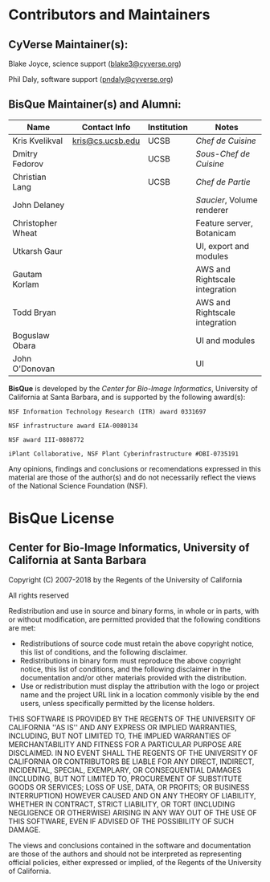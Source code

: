 # Contributors and Maintainers

## CyVerse Maintainer(s): 

Blake Joyce, science support (blake3@cyverse.org)

Phil Daly, software support (pndaly@cyverse.org)

## BisQue Maintainer(s) and Alumni: 

| Name              | Contact Info     | Institution | Notes                          |
|-------------------|------------------|-------------|--------------------------------|
| Kris Kvelikval    | kris@cs.ucsb.edu | UCSB        | *Chef de Cuisine*              |
| Dmitry Fedorov    |                  | UCSB        | *Sous-Chef de Cuisine*         |
| Christian Lang    |                  | UCSB        | *Chef de Partie*               |
| John Delaney      |                  |             | *Saucier*, Volume renderer     |
| Christopher Wheat |                  |             | Feature server, Botanicam      |
| Utkarsh Gaur      |                  |             | UI, export and modules         |
| Gautam Korlam     |                  |             | AWS and Rightscale integration |
| Todd Bryan        |                  |             | AWS and Rightscale integration |
| Boguslaw Obara    |                  |             | UI and modules                 |
| John O'Donovan    |                  |             | UI                             |

**BisQue** is developed by the *Center for Bio-Image Informatics*, University of California at Santa Barbara, and is supported by the following award(s):

	NSF Information Technology Research (ITR) award 0331697

	NSF infrastructure award EIA-0080134

	NSF award III-0808772

	iPlant Collaborative, NSF Plant Cyberinfrastructure #DBI-0735191

Any opinions, findings and conclusions or recomendations expressed in this material are those of the author(s) 
and do not necessarily reflect the views of the National Science Foundation (NSF).


# BisQue License

## Center for Bio-Image Informatics, University of California at Santa Barbara

Copyright (C) 2007-2018 by the Regents of the University of California

All rights reserved

Redistribution and use in source and binary forms, in whole or in parts, with or without modification, are permitted provided that the following conditions are met:

  * Redistributions of source code must retain the above copyright notice, this list of conditions, and the following disclaimer.
  * Redistributions in binary form must reproduce the above copyright notice, this list of conditions, and the following disclaimer in the documentation and/or other materials provided with the distribution.
  * Use or redistribution must display the attribution with the logo or project name and the project URL link in a location commonly visible by the end users, unless specifically permitted by the license holders.

THIS SOFTWARE IS PROVIDED BY THE REGENTS OF THE UNIVERSITY OF CALIFORNIA ''AS IS'' AND ANY EXPRESS OR IMPLIED WARRANTIES, INCLUDING, BUT NOT LIMITED TO, THE IMPLIED WARRANTIES OF MERCHANTABILITY AND FITNESS FOR A PARTICULAR PURPOSE ARE DISCLAIMED. IN NO EVENT SHALL THE REGENTS OF THE UNIVERSITY OF CALIFORNIA OR CONTRIBUTORS BE LIABLE FOR ANY DIRECT, INDIRECT, INCIDENTAL, SPECIAL, EXEMPLARY, OR CONSEQUENTIAL DAMAGES (INCLUDING, BUT NOT LIMITED TO, PROCUREMENT OF SUBSTITUTE GOODS OR SERVICES; LOSS OF USE, DATA, OR PROFITS; OR BUSINESS INTERRUPTION) HOWEVER CAUSED AND ON ANY THEORY OF LIABILITY, WHETHER IN CONTRACT, STRICT LIABILITY, OR TORT (INCLUDING NEGLIGENCE OR OTHERWISE) ARISING IN ANY WAY OUT OF THE USE OF THIS SOFTWARE, EVEN IF ADVISED OF THE POSSIBILITY OF SUCH DAMAGE.

The views and conclusions contained in the software and documentation are those of the authors and should not be interpreted as representing official policies, either expressed or implied, of the Regents of the University of California.

